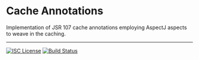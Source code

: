Cache Annotations
=================
Implementation of JSR 107 cache annotations employing AspectJ aspects to weave in the caching.

-----
[![ISC License](http://shields-nwillc.rhcloud.com/shield/tldrlegal?package=ISC)](http://shields-nwillc.rhcloud.com/homepage/tldrlegal?package=ISC)
[![Build Status](http://shields-nwillc.rhcloud.com/shield/travis-ci?path=nwillc&package=cache-annotations)](http://shields-nwillc.rhcloud.com/homepage/travis-ci?path=nwillc&package=cache-annotations)

